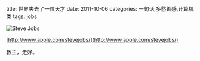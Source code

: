 title: 世界失去了一位天才
date: 2011-10-06
categories: 一句话,多愁善感,计算机类
tags: jobs

![](images/9E87E7F50D96AF4D56F462A56BCC6FD0_706_644.jpg "Steve Jobs")

[http://www.apple.com/stevejobs/](http://www.apple.com/stevejobs/)

教主，走好。
